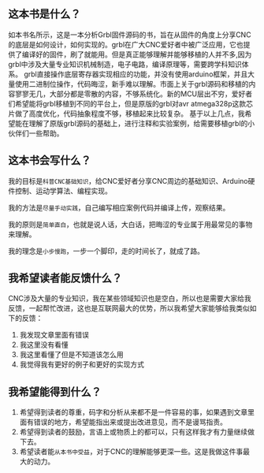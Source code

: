 ## 这本书是什么？
如本书名所示，这是一本分析Grbl固件源码的书，旨在从固件的角度上分享CNC的底层是如何设计，如何实现的。grbl在广大CNC爱好者中被广泛应用，它也提供了编译好的固件，刷了就能用。但是真正能够理解并能够移植的人并不多,因为grbl中涉及大量专业知识机械制造，电子电路，编译原理等，需要跨学科知识体系。 grbl直接操作底层寄存器实现相应的功能，并没有使用arduino框架，并且大量使用二进制位操作，代码晦涩，新手难以理解。市面上关于grbl源码和移植的内容寥寥无几，大部分都是零散的内容，不够系统化。新的MCU层出不穷，爱好者们希望能将grbl移植到不同的平台上，但是原版的grbl对avr atmega328p这款芯片做了高度优化，代码抽象程度不够，移植起来比较复杂。
基于以上几点，我希望能在理解了原版grbl源码的基础上，进行注释和实验案例，给需要移植grbl的小伙伴们一些帮助。

## 这本书会写什么？
我的目标是`科普CNC基础知识`，给CNC爱好者分享CNC周边的基础知识、Arduino硬件控制、运动学算法、编程实现。

我的方法是`尽量手动实践`，自己编写相应案例代码并编译上传，观察结果。

我的原则是`简单直白`，也就是说人话，大白话，把晦涩的专业属于用最常见的事物来理解。

我的理念是`小步慢跑`，一步一个脚印，走的时间长了，就成了路。

## 我希望读者能反馈什么？
CNC涉及大量的专业知识，我在某些领域知识也是空白，所以也是需要大家给我反馈，一起帮忙改进，这也是互联网最大的优势，所以我希望大家能够给我类似如下的反馈：
1. 我发现文章里面有错误
2. 我这里没有看懂
3. 我这里看懂了但是不知道该怎么用
4. 我觉得我有更好的例子和更好的实现方式

## 我希望能得到什么？
1. 希望得到读者的尊重，码字和分析从来都不是一件容易的事，如果遇到文章里面有错误的地方，希望能指出来或提出改进意见，而不是谩骂指责。
2. 希望得到读者的鼓励，言语上或物质上的都可以，只有这样我才有力量继续做下去。
3. 希望读者能`从本书中受益`，对于CNC的理解能够更深一些。这是我做这件事最大的动力。